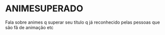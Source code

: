 # ANIMESUPERADO
Fala sobre animes q superar seu título q já reconhecido pelas pessoas que são fã de animação etc
